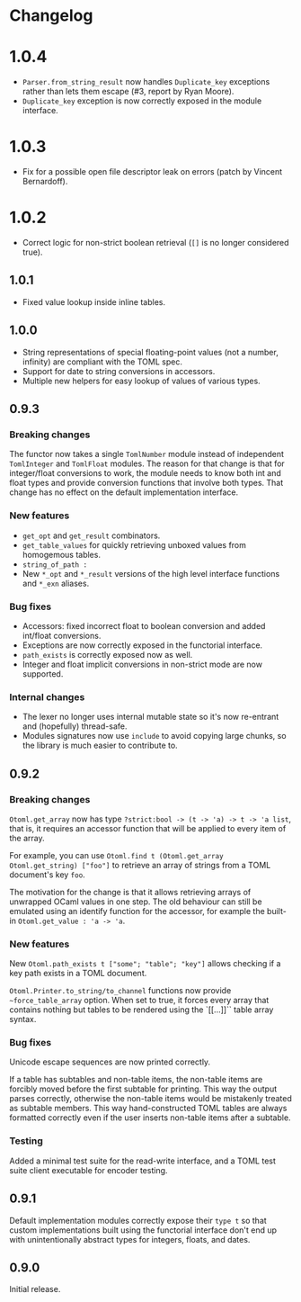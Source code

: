 # Changelog

# 1.0.4

* `Parser.from_string_result` now handles `Duplicate_key` exceptions rather than lets them escape (#3, report by Ryan Moore).
* `Duplicate_key` exception is now correctly exposed in the module interface.

# 1.0.3

* Fix for a possible open file descriptor leak on errors (patch by Vincent Bernardoff).

# 1.0.2

* Correct logic for non-strict boolean retrieval (`[]` is no longer considered true).

## 1.0.1

* Fixed value lookup inside inline tables.

## 1.0.0

* String representations of special floating-point values (not a number, infinity) are compliant with the TOML spec.
* Support for date to string conversions in accessors.
* Multiple new helpers for easy lookup of values of various types.

## 0.9.3

### Breaking changes

The functor now takes a single `TomlNumber` module instead of independent `TomlInteger` and `TomlFloat`
modules.
The reason for that change is that for integer/float conversions to work, the module needs to know
both int and float types and provide conversion functions that involve both types.
That change has no effect on the default implementation interface.

### New features

* `get_opt` and `get_result` combinators.
* `get_table_values` for quickly retrieving unboxed values from homogemous tables.
* `string_of_path : `
* New `*_opt` and `*_result` versions of the high level interface functions and `*_exn` aliases.

### Bug fixes

* Accessors: fixed incorrect float to boolean conversion and added int/float conversions.
* Exceptions are now correctly exposed in the functorial interface.
* `path_exists` is correctly exposed now as well.
* Integer and float implicit conversions in non-strict mode are now supported.

### Internal changes

* The lexer no longer uses internal mutable state so it's now re-entrant and (hopefully) thread-safe.
* Modules signatures now use `include` to avoid copying large chunks, so the library is much easier to contribute to.

## 0.9.2

### Breaking changes

`Otoml.get_array` now has type `?strict:bool -> (t -> 'a) -> t -> 'a list`,
that is, it requires an accessor function that will be applied to every item of the array.

For example, you can use `Otoml.find t (Otoml.get_array Otoml.get_string) ["foo"]` to retrieve
an array of strings from a TOML document's key `foo`.

The motivation for the change is that it allows retrieving arrays of unwrapped OCaml values in one step.
The old behaviour can still be emulated using an identify function for the accessor,
for example the built-in `Otoml.get_value : 'a -> 'a`.

### New features

New `Otoml.path_exists t ["some"; "table"; "key"]` allows checking if a key path exists in a TOML document.

`Otoml.Printer.to_string/to_channel` functions now provide `~force_table_array` option. When set to true,
it forces every array that contains nothing but tables to be rendered using the `[[...]]`` table array syntax.

### Bug fixes

Unicode escape sequences are now printed correctly.

If a table has subtables and non-table items, the non-table items are forcibly moved before the first subtable
for printing. This way the output parses correctly, otherwise the non-table items would be mistakenly treated
as subtable members. This way hand-constructed TOML tables are always formatted correctly even if the user
inserts non-table items after a subtable.

### Testing

Added a minimal test suite for the read-write interface, and a TOML test suite client executable for encoder testing.

## 0.9.1

Default implementation modules correctly expose their `type t` so that custom implementations
built using the functorial interface don't end up with unintentionally abstract types
for integers, floats, and dates.

## 0.9.0

Initial release.
